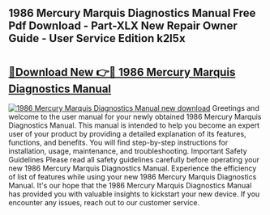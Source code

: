## 1986 Mercury Marquis Diagnostics Manual Free Pdf Download - Part-XLX New Repair Owner Guide - User Service Edition k2l5x

# <h2><a href="http://bc24261.oget.top/?id=1986+Mercury+Marquis+Diagnostics+Manual">🔗Download New 👉🔴 1986 Mercury Marquis Diagnostics Manual</a></h2>

[![1986 Mercury Marquis Diagnostics Manual new download](https://i.imgur.com/5g1atiW.png)](http://bc24261.oget.top/?id=1986+Mercury+Marquis+Diagnostics+Manual)
Greetings and welcome to the user manual for your newly obtained 1986 Mercury Marquis Diagnostics Manual. This manual is intended to help you become an expert user of your product by providing a detailed explanation of its features, functions, and benefits. You will find step-by-step instructions for installation, usage, maintenance, and troubleshooting. Important Safety Guidelines Please read all safety guidelines carefully before operating your new 1986 Mercury Marquis Diagnostics Manual. Experience the efficiency of list of features while using your new 1986 Mercury Marquis Diagnostics Manual. It's our hope that the 1986 Mercury Marquis Diagnostics Manual has provided you with valuable insights to kickstart your new device. If you encounter any issues, reach out to our customer service.
